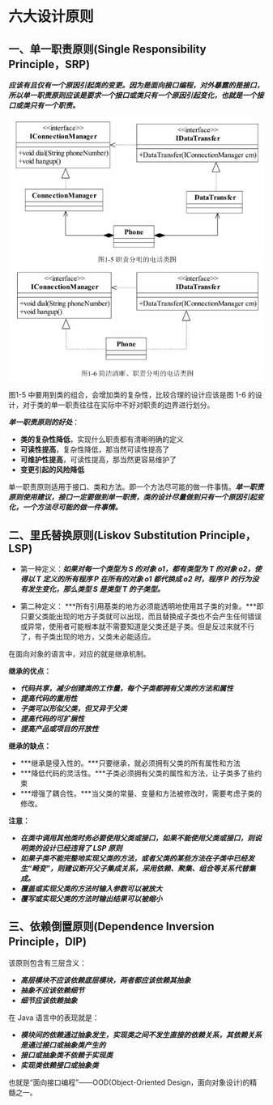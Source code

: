 # 六大设计原则

## 一、单一职责原则(Single Responsibility Principle，SRP)

​        ***应该有且仅有一个原因引起类的变更。因为是面向接口编程，对外暴露的是接口，所以单一职责原则应该是要求一个接口或类只有一个原因引起变化，也就是一个接口或类只有一个职责。***

![单一职责原则](https://github.com/xiangtch/JavaKnowledge/blob/master/src/main/resources/doc/designPatterns/image/%E5%8D%95%E4%B8%80%E8%81%8C%E8%B4%A3%E5%8E%9F%E5%88%99.png)

图1-5 中要用到类的组合，会增加类的复杂性，比较合理的设计应该是图 1-6 的设计，对于类的单一职责往往在实际中不好对职责的边界进行划分。

***单一职责原则的好处***：

- **类的复杂性降低**，实现什么职责都有清晰明确的定义
- **可读性提高**，复杂性降低，那当然可读性提高了
- **可维护性提高**，可读性提高，那当然更容易维护了
- **变更引起的风险降低**

单一职责原则适用于接口、类和方法。即一个方法尽可能的做一件事情。***单一职责原则使用建议，接口一定要做到单一职责，类的设计尽量做到只有一个原因引起变化，一个方法尽可能的做一件事情。***

## 二、里氏替换原则(Liskov Substitution Principle，LSP)

- 第一种定义：***如果对每一个类型为 S 的对象 o1，都有类型为 T 的对象 o2，使得以 T 定义的所有程序 P 在所有的对象 o1 都代换成 o2 时，程序 P 的行为没有发生变化，那么类型 S 是类型 T 的子类型。***

- 第二种定义： ***所有引用基类的地方必须能透明地使用其子类的对象。***即只要父类能出现的地方子类就可以出现，而且替换成子类也不会产生任何错误或异常，使用者可能根本就不需要知道是父类还是子类。但是反过来就不行了，有子类出现的地方，父类未必能适应。

在面向对象的语言中，对应的就是继承机制。

**继承的优点：**

- ***代码共享，减少创建类的工作量，每个子类都拥有父类的方法和属性***
- ***提高代码的重用性***
- ***子类可以形似父类，但又异于父类***
- ***提高代码的可扩展性***
- ***提高产品或项目的开放性***

**继承的缺点：**

- ***继承是侵入性的。***只要继承，就必须拥有父类的所有属性和方法
- ***降低代码的灵活性。***子类必须拥有父类的属性和方法，让子类多了些约束
- ***增强了耦合性。***当父类的常量、变量和方法被修改时，需要考虑子类的修改。

**注意：**

- ***在类中调用其他类时务必要使用父类或接口，如果不能使用父类或接口，则说明类的设计已经违背了 LSP 原则***
- ***如果子类不能完整地实现父类的方法，或者父类的某些方法在子类中已经发生“畸变”，则建议断开父子集成关系，采用依赖、聚集、组合等关系代替集成。***
- ***覆盖或实现父类的方法时输入参数可以被放大***
- ***覆写或实现父类的方法时输出结果可以被缩小***

## 三、依赖倒置原则(Dependence Inversion Principle，DIP)

该原则包含有三层含义：

- ***高层模块不应该依赖底层模块，两者都应该依赖其抽象***
- ***抽象不应该依赖细节***
- ***细节应该依赖抽象***

在 Java 语言中的表现就是：

- ***模块间的依赖通过抽象发生，实现类之间不发生直接的依赖关系，其依赖关系是通过接口或抽象类产生的***
- ***接口或抽象类不依赖于实现类***
- ***实现类依赖接口或抽象类***

也就是“面向接口编程”——OOD(Object-Oriented Design，面向对象设计)的精髓之一。



